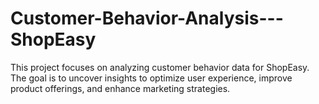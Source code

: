 # Customer-Behavior-Analysis---ShopEasy
This project focuses on analyzing customer behavior data for ShopEasy. The goal is to uncover insights to optimize user experience, improve product offerings, and enhance marketing strategies.
